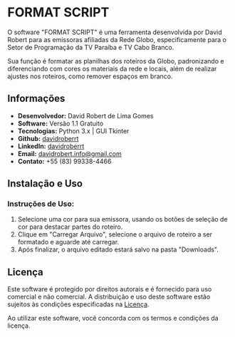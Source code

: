# FORMAT SCRIPT

O software "FORMAT SCRIPT" é uma ferramenta desenvolvida por David Robert para as emissoras afiliadas da Rede Globo, especificamente para o Setor de Programação da TV Paraíba e TV Cabo Branco.

Sua função é formatar as planilhas dos roteiros da Globo, padronizando e diferenciando com cores os materiais da rede e locais, além de realizar ajustes nos roteiros, como remover espaços em branco.

## Informações

- **Desenvolvedor:** David Robert de Lima Gomes
- **Software:** Versão 1.1 Gratuito
- **Tecnologias:** Python 3.x | GUI Tkinter
- **Github:** [davidroberrt](https://github.com/davidroberrt)
- **LinkedIn:** [davidroberrt](https://linkedin.com/in/davidroberrt)
- **Email:** davidrobert.info@gmail.com
- **Contato:** +55 (83) 99338-4466

## Instalação e Uso

### Instruções de Uso:

1. Selecione uma cor para sua emissora, usando os botões de seleção de cor para destacar partes do roteiro.
2. Clique em "Carregar Arquivo", selecione o arquivo de roteiro a ser formatado e aguarde até carregar.
3. Após finalizar, o arquivo editado estará salvo na pasta "Downloads".

## Licença

Este software é protegido por direitos autorais e é fornecido para uso comercial e não comercial. A distribuição e uso deste software estão sujeitos às condições especificadas na [Licença](LICENSE.txt).

Ao utilizar este software, você concorda com os termos e condições da licença.